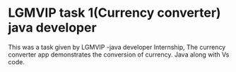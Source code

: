 # LGMVIP task 1(Currency converter) java developer
This was a task given by LGMVIP -java developer Internship, The currency converter app demonstrates the conversion of currency. Java along with Vs code.
